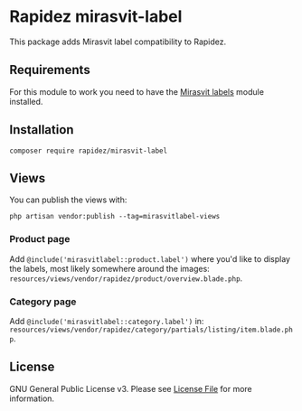 # Rapidez mirasvit-label

This package adds Mirasvit label compatibility to Rapidez.

## Requirements
For this module to work you need to have the [Mirasvit labels](https://mirasvit.com/magento-2-extensions/product-labels.html) module installed.

## Installation

```
composer require rapidez/mirasvit-label
```

## Views

You can publish the views with:
```
php artisan vendor:publish --tag=mirasvitlabel-views
```

### Product page
Add `@include('mirasvitlabel::product.label')` where you'd like to display the labels, most likely somewhere around the images: `resources/views/vendor/rapidez/product/overview.blade.php`.

### Category page
Add `@include('mirasvitlabel::category.label')` in: `resources/views/vendor/rapidez/category/partials/listing/item.blade.php`.

## License

GNU General Public License v3. Please see [License File](LICENSE) for more information.
